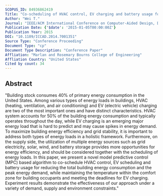 ```yaml
---
SCOPUS_ID: 84936862419
Title: "Co-scheduling of HVAC control, EV charging and battery usage for building energy efficiency"
Author: "Wei T."
Journal: "IEEE/ACM International Conference on Computer-Aided Design, Digest of Technical Papers, ICCAD"
Publication Date: {'$date': '2015-01-05T00:00:00Z'}
Publication Year: 2015
DOI: "10.1109/ICCAD.2014.7001351"
Source Type: "Conference Proceeding"
Document Type: "cp"
Document Type Description: "Conference Paper"
Affliation: "Marlan and Rosemary Bourns College of Engineering"
Affliation Country: "United States"
Cited by count: 34
---
```


## Abstract
"Building stock consumes 40% of primary energy consumption in the United States. Among various types of energy loads in buildings, HVAC (heating, ventilation, and air conditioning) and EV (electric vehicle) charging are two of the most important ones and have distinct characteristics. HVAC system accounts for 50% of the building energy consumption and typically operates throughout the day, while EV charging is an emerging major energy load that is hard to predict and may cause spikes in energy demand. To maximize building energy efficiency and grid stability, it is important to address both types of energy loads in a holistic framework. Furthermore, on the supply side, the utilization of multiple energy sources such as grid electricity, solar, wind, and battery storage provides more opportunities for energy efficiency, and should be considered together with the scheduling of energy loads. In this paper, we present a novel model predictive control (MPC) based algorithm to co-schedule HVAC control, EV scheduling and battery usage for reducing the total building energy consumption and the peak energy demand, while maintaining the temperature within the comfort zone for building occupants and meeting the deadlines for EV charging. Experiment results demonstrate the effectiveness of our approach under a variety of demand, supply and environment constraints."
